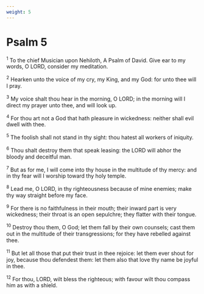 ```yaml
---
weight: 5
---
```


# Psalm 5

<sup>1</sup> To the chief Musician upon Nehiloth, A Psalm of David. Give ear to my words, O LORD, consider my meditation. 

<sup>2</sup> Hearken unto the voice of my cry, my King, and my God: for unto thee will I pray. 

<sup>3</sup> My voice shalt thou hear in the morning, O LORD; in the morning will I direct my prayer unto thee, and will look up. 

<sup>4</sup> For thou art not a God that hath pleasure in wickedness: neither shall evil dwell with thee. 

<sup>5</sup> The foolish shall not stand in thy sight: thou hatest all workers of iniquity. 

<sup>6</sup> Thou shalt destroy them that speak leasing: the LORD will abhor the bloody and deceitful man. 

<sup>7</sup> But as for me, I will come into thy house in the multitude of thy mercy: and in thy fear will I worship toward thy holy temple. 

<sup>8</sup> Lead me, O LORD, in thy righteousness because of mine enemies; make thy way straight before my face. 

<sup>9</sup> For there is no faithfulness in their mouth; their inward part is very wickedness; their throat is an open sepulchre; they flatter with their tongue. 

<sup>10</sup> Destroy thou them, O God; let them fall by their own counsels; cast them out in the multitude of their transgressions; for they have rebelled against thee. 

<sup>11</sup> But let all those that put their trust in thee rejoice: let them ever shout for joy, because thou defendest them: let them also that love thy name be joyful in thee. 

<sup>12</sup> For thou, LORD, wilt bless the righteous; with favour wilt thou compass him as with a shield. 



